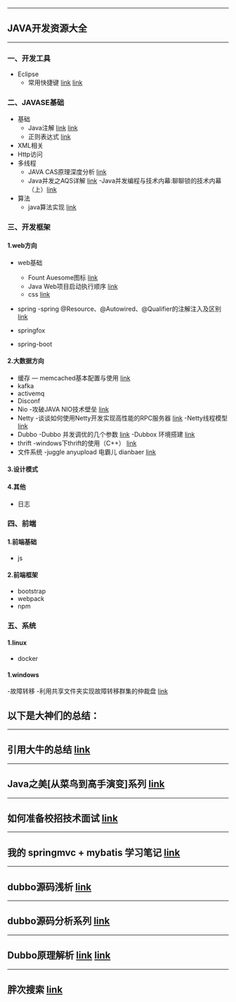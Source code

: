 
---
## JAVA开发资源大全

---
### 一、开发工具

- Eclipse
    - 常用快捷键 [link](http://note.youdao.com/noteshare?id=5101938f8d23b0e72c3ba72d85b190fb&sub=60254222F4FC49C2AEEAFFFDA4B216D3)
                        [link](https://blog.csdn.net/u010446936/article/details/80929465)

### 二、JAVASE基础

- 基础
   - Java注解 [link](http://note.youdao.com/noteshare?id=dd7de8b194b079f052e52fe15f0bbb48&sub=BF4BA93BBE0449D9B30B9DBA05BEE7AF)
                  [link](https://blog.csdn.net/briblue/article/details/73824058)
   - 正则表达式 [link](http://note.youdao.com/noteshare?id=5677ade6df16ea4d084356ed519870f2&sub=E3102B46633947638AE247779B8F0AD6)
- XML相关
- Http访问
- 多线程
  - JAVA CAS原理深度分析 [link](https://blog.csdn.net/hsuxu/article/details/9467651)
  - Java并发之AQS详解 [link](https://www.cnblogs.com/waterystone/p/4920797.html)
  -Java并发编程与技术内幕:聊聊锁的技术内幕（上）[link](https://blog.csdn.net/evankaka/article/details/51866242)
- 算法
  - java算法实现  [link](https://blog.csdn.net/autfish)


### 三、开发框架

#### 1.web方向
- web基础
  - Fount Auesome图标  [link](https://www.thinkcmf.com/font/search/index.html)
  - Java Web项目启动执行顺序 [link](https://blog.csdn.net/qq_20805103/article/details/77851996)
  - css  [link](http://www.css88.com/book/css/)

- spring
 -spring @Resource、@Autowired、@Qualifier的注解注入及区别 [link](https://blog.csdn.net/baple/article/details/17891755)
- springfox
- spring-boot


#### 2.大数据方向
- 缓存
  — memcached基本配置与使用 [link](https://blog.csdn.net/sup_heaven/article/details/32337711)
- kafka
- activemq
- Disconf
- Nio
  -攻破JAVA NIO技术壁垒  [link](http://www.importnew.com/19816.html)
- Netty
 -谈谈如何使用Netty开发实现高性能的RPC服务器  [link](http://www.cnblogs.com/jietang/p/5615681.html)
 -Netty线程模型 [link](http://www.360doc.com/content/14/0718/13/13247663_395254554.shtml)
- Dubbo
  -Dubbo 并发调优的几个参数 [link](https://blog.csdn.net/jdream314/article/details/44590937)
  -Dubbox 环境搭建 [link](https://blog.csdn.net/linuu/article/details/53758854)
- thrift
  -windows下thrift的使用（C++） [link](https://www.cnblogs.com/pinking/p/7739675.html)
- 文件系统
  -juggle anyupload 电霸儿 dianbaer [link](https://github.com/dianbaer)

#### 3.设计模式

#### 4.其他
- 日志


         
### 四、前端

#### 1.前端基础
- js

#### 2.前端框架

- bootstrap
- webpack
- npm

### 五、系统

#### 1.linux
- docker

#### 1.windows
-故障转移
 -利用共享文件夹实现故障转移群集的仲裁盘 [link](https://blog.csdn.net/microsoft_wu/article/details/46521047)


## 以下是大神们的总结：
---

## 引用大牛的总结 [link](https://github.com/aalansehaiyang/technology-talk)

---

## Java之美[从菜鸟到高手演变]系列 [link](https://blog.csdn.net/zhangerqing/article/details/8245560)

---

## 如何准备校招技术面试 [link](https://blog.csdn.net/h3243212/article/details/78132994)

---

## 我的 springmvc + mybatis 学习笔记 [link](https://github.com/brianway/springmvc-mybatis-learning)

---

## dubbo源码浅析 [link](https://blog.csdn.net/pentiumchen)

---

## dubbo源码分析系列 [link](https://my.oschina.net/pingpangkuangmo/blog/508963)

---

## Dubbo原理解析 [link](https://blog.csdn.net/quhongwei_zhanqiu/article/details/41577159) [link](https://blog.csdn.net/column/details/learningdubbo.html?&page=1)

---

## 胖次搜索 [link](https://www.panc.cc/)
